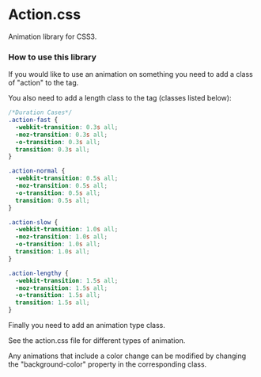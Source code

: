 # Action.css
Animation library for CSS3.

### How to use this library

If you would like to use an animation on something you need to add a class of "action" to the tag.

You also need to add a length class to the tag (classes listed below):

```css
/*Duration Cases*/
.action-fast {
  -webkit-transition: 0.3s all;
  -moz-transition: 0.3s all;
  -o-transition: 0.3s all;
  transition: 0.3s all;
}

.action-normal {
  -webkit-transition: 0.5s all;
  -moz-transition: 0.5s all;
  -o-transition: 0.5s all;
  transition: 0.5s all;
}

.action-slow {
  -webkit-transition: 1.0s all;
  -moz-transition: 1.0s all;
  -o-transition: 1.0s all;
  transition: 1.0s all;
}

.action-lengthy {
  -webkit-transition: 1.5s all;
  -moz-transition: 1.5s all;
  -o-transition: 1.5s all;
  transition: 1.5s all;
}
```

Finally you need to add an animation type class.

See the action.css file for different types of animation.

Any animations that include a color change can be modified by changing the "background-color" property in the corresponding class.

